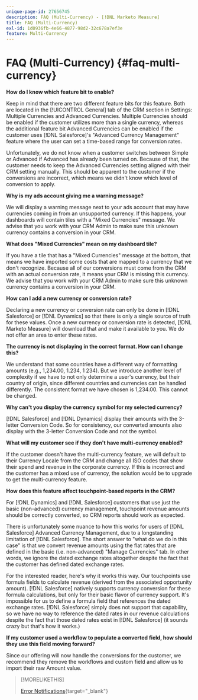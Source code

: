 ```yaml
---
unique-page-id: 27656745
description: FAQ (Multi-Currency) - [!DNL Marketo Measure]
title: FAQ (Multi-Currency)
exl-id: 1d0936fb-4e66-4877-98d2-32c678a7ef3e
feature: Multi-Currency
---
```

# FAQ (Multi-Currency) {#faq-multi-currency}

**How do I know which feature bit to enable?**

Keep in mind that there are two different feature bits for this feature. Both are located in the [!UICONTROL General] tab of the CRM section in Settings: Multiple Currencies and Advanced Currencies. Multiple Currencies should be enabled if the customer utilizes more than a single currency, whereas the additional feature bit Advanced Currencies can be enabled if the customer uses [!DNL Salesforce]'s "Advanced Currency Management" feature where the user can set a time-based range for conversion rates.

Unfortunately, we do not know when a customer switches between Simple or Advanced if Advanced has already been turned on. Because of that, the customer needs to keep the Advanced Currencies setting aligned with their CRM setting manually. This should be apparent to the customer if the conversions are incorrect, which means we didn't know which level of conversion to apply.

**Why is my ads account giving me a warning message?**

We will display a warning message next to your ads account that may have currencies coming in from an unsupported currency. If this happens, your dashboards will contain tiles with a "Mixed Currencies" message. We advise that you work with your CRM Admin to make sure this unknown currency contains a conversion in your CRM.

**What does "Mixed Currencies" mean on my dashboard tile?**

If you have a tile that has a "Mixed Currencies" message at the bottom, that means we have imported some costs that are mapped to a currency that we don't recognize. Because all of our conversions must come from the CRM with an actual conversion rate, it means your CRM is missing this currency. We advise that you work with your CRM Admin to make sure this unknown currency contains a conversion in your CRM.

**How can I add a new currency or conversion rate?**

Declaring a new currency or conversion rate can only be done in [!DNL Salesforce] or [!DNL Dynamics] so that there is only a single source of truth for these values. Once a new currency or conversion rate is detected, [!DNL Marketo Measure] will download that and make it available to you. We do not offer an area to enter these rates.

**The currency is not displaying in the correct format. How can I change this?**

We understand that some countries have a different way of formatting amounts (e.g., 1,234.00, 1.234, 1 234). But we introduce another level of complexity if we have to not only determine a user's currency, but their country of origin, since different countries and currencies can be handled differently. The consistent format we have chosen is 1,234.00. This cannot be changed.

**Why can't you display the currency symbol for my selected currency?**

[!DNL Salesforce] and [!DNL Dynamics] display their amounts with the 3-letter Conversion Code. So for consistency, our converted amounts also display with the 3-letter Conversion Code and not the symbol.

**What will my customer see if they don't have multi-currency enabled?**

If the customer doesn't have the multi-currency feature, we will default to their Currency Locale from the CRM and change all ISO codes that show their spend and revenue in the corporate currency. If this is incorrect and the customer has a mixed use of currency, the solution would be to upgrade to get the multi-currency feature.

**How does this feature affect touchpoint-based reports in the CRM?**

For [!DNL Dynamics] and [!DNL Salesforce] customers that use just the basic (non-advanced) currency management, touchpoint revenue amounts should be correctly converted, so CRM reports should work as expected.

There is unfortunately some nuance to how this works for users of [!DNL Salesforce] Advanced Currency Management, due to a longstanding limitation of [!DNL Salesforce]. The short answer to "what do we do in this case" is that we convert revenue amounts using the flat rates that are defined in the basic (i.e. non-advanced) "Manage Currencies" tab. In other words, we ignore the dated exchange rates altogether despite the fact that the customer has defined dated exchange rates.

For the interested reader, here's why it works this way. Our touchpoints use formula fields to calculate revenue (derived from the associated opportunity amount). [!DNL Salesforce] natively supports currency conversion for these formula calculations, but only for their basic flavor of currency support. It's impossible for us to define a formula field that references the dated exchange rates. [!DNL Salesforce] simply does not support that capability, so we have no way to reference the dated rates in our revenue calculations despite the fact that those dated rates exist in [!DNL Salesforce] (it sounds crazy but that's how it works.)

**If my customer used a workflow to populate a converted field, how should they use this field moving forward?**

Since our offering will now handle the conversions for the customer, we recommend they remove the workflows and custom field and allow us to import their raw Amount value.

>[!MORELIKETHIS]
>
>[Error Notifications](/help/configuration-and-setup/getting-started-with-marketo-measure/error-notifications.md){target="_blank"}
